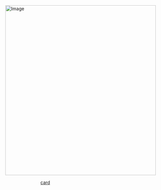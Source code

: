 <img width="469" height="531" alt="Image" src="https://github.com/user-attachments/assets/46b208ea-a22c-4887-b184-5c513d42093b" />

⠀ ⠀ ⠀ ⠀ ⠀ ⠀ ⠀  ⠀[card](https://adoyorru.carrd.co)
